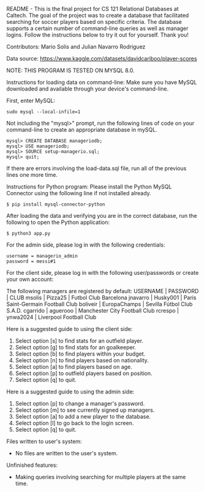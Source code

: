 README -
This is the final project for CS 121 Relational Databases at Caltech.
The goal of the project was to create a database that facilitated searching
for soccer players based on specific criteria. The database supports a
certain number of command-line queries as well as manager logins. Follow
the instructions below to try it out for yourself. Thank you!

Contributors: Mario Solis and Julian Navarro Rodriguez

Data source:
https://www.kaggle.com/datasets/davidcariboo/player-scores

NOTE: THIS PROGRAM IS TESTED ON MYSQL 8.0.

Instructions for loading data on command-line:
Make sure you have MySQL downloaded and available through your
device's command-line.

First, enter MySQL:

    sudo mysql --local-infile=1

Not including the "mysql>" prompt, run the following lines of code on your command-line
to create an appropriate database in mySQL.

    mysql> CREATE DATABASE manageriodb;
    mysql> USE manageriodb;
    mysql> SOURCE setup-managerio.sql;
    mysql> quit;

If there are errors involving the load-data.sql file, run all of the previous lines one more time.

Instructions for Python program:
Please install the Python MySQL Connector using the following line if not installed already.

    $ pip install mysql-connector-python

After loading the data and verifying you are in the correct database, 
run the following to open the Python application:

    $ python3 app.py

For the admin side, please log in with the following credentials:

    username = managerio_admin
    password = messi#1

For the client side, please log in with the following user/passwords
or create your own account:

The following managers are registered by default:
USERNAME | PASSWORD     | CLUB
msolis   | Pizza25      | Futbol Club Barcelona
jnavarro | Husky001     | Paris Saint-Germain Football Club
boliveir | EuropaChamps | Sevilla Fútbol Club S.A.D.
cgarrido | aguerooo     | Manchester City Football Club
rcrespo  | ynwa2024     | Liverpool Football Club

Here is a suggested guide to using the client side:
1. Select option [s] to find stats for an outfield player.
2. Select option [g] to find stats for an goalkeeper.
3. Select option [b] to find players within your budget.
4. Select option [n] to find players based on nationality.
4. Select option [a] to find players based on age.
5. Select option [p] to outfield players based on position.
6. Select option [q] to quit.

Here is a suggested guide to using the admin side:
1. Select option [p] to change a manager's password.
2. Select option [m] to see currently signed up managers.
3. Select option [a] to add a new player to the database.
3. Select option [l] to go back to the login screen.
3. Select option [q] to quit.

Files written to user's system:
- No files are written to the user's system.

Unfinished features:

- Making queries involving searching for multiple players at the same time.
